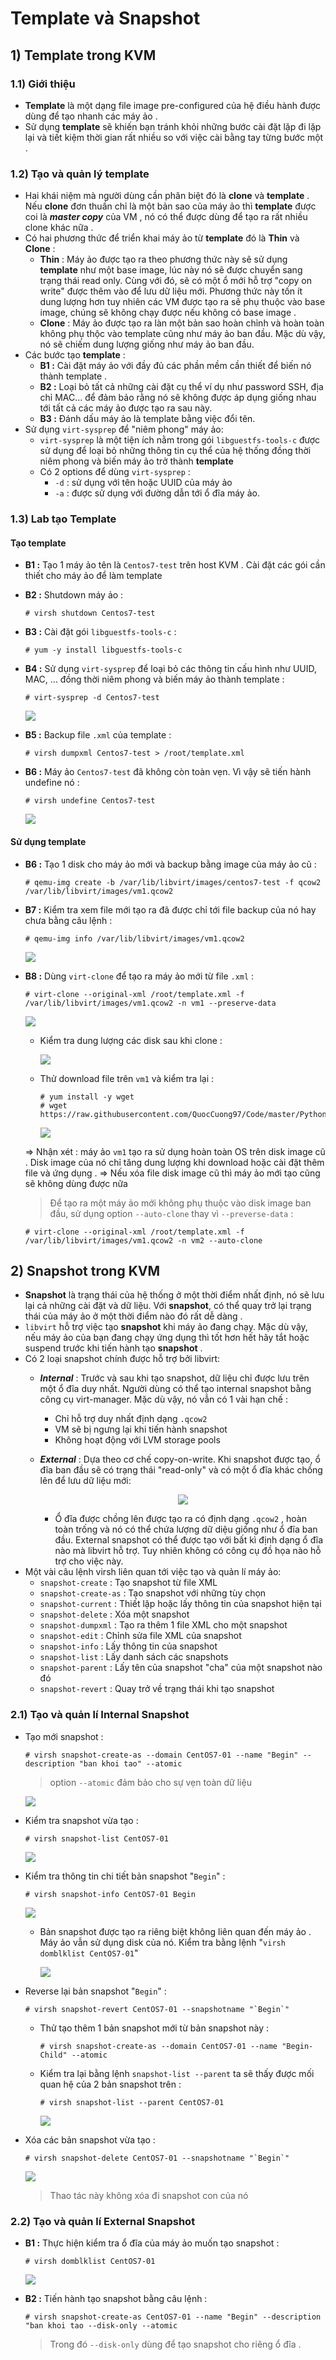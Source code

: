 # Template và Snapshot
## **1) Template trong KVM**
### **1.1) Giới thiệu**
- **Template** là một dạng file image pre-configured của hệ điều hành được dùng để tạo nhanh các máy ảo . 
- Sử dụng **template** sẽ khiến bạn tránh khỏi những bước cài đặt lặp đi lặp lại và tiết kiệm thời gian rất nhiều so với việc cài bằng tay từng bước một .
### **1.2) Tạo và quản lý template**
- Hai khái niệm mà người dùng cần phân biệt đó là **clone** và **template** . Nếu **clone** đơn thuần chỉ là một bản sao của máy ảo thì **template** được coi là ***master copy*** của VM , nó có thể được dùng để tạo ra rất nhiều clone khác nữa .
- Có hai phương thức để triển khai máy ảo từ **template** đó là **Thin** và **Clone** :
    - **Thin** : Máy ảo được tạo ra theo phương thức này sẽ sử dụng **template** như một base image, lúc này nó sẽ được chuyển sang trạng thái read only. Cùng với đó, sẽ có một ổ mới hỗ trợ "copy on write" được thêm vào để lưu dữ liệu mới. Phương thức này tốn ít dung lượng hơn tuy nhiên các VM được tạo ra sẽ phụ thuộc vào base image, chúng sẽ không chạy được nếu không có base image .
    - **Clone** : Máy ảo được tạo ra làn một bản sao hoàn chỉnh và hoàn toàn không phụ thộc vào template cũng như máy ảo ban đầu. Mặc dù vậy, nó sẽ chiếm dung lượng giống như máy ảo ban đầu.
- Các bước tạo **template** :
    - **B1 :** Cài đặt máy ảo với đầy đủ các phần mềm cần thiết để biến nó thành template .
    - **B2 :** Loại bỏ tất cả những cài đặt cụ thể ví dụ như password SSH, địa chỉ MAC... để đảm bảo rằng nó sẽ không được áp dụng giống nhau tới tất cả các máy ảo được tạo ra sau này.
    - **B3 :** Đánh dấu máy ảo là template bằng việc đổi tên.
- Sử dụng `virt-sysprep` để "niêm phong" máy ảo:
    - `virt-sysprep` là một tiện ích nằm trong gói `libguestfs-tools-c` được sử dụng để loại bỏ những thông tin cụ thể của hệ thống đồng thời niêm phong và biến máy ảo trở thành **template**
    - Có 2 options để dùng `virt-sysprep` : 
        - `-d` : sử dụng với tên hoặc UUID của máy ảo
        - `-a` : được sử dụng với đường dẫn tới ổ đĩa máy ảo.
### **1.3) Lab tạo Template**
#### **Tạo template**
- **B1 :** Tạo 1 máy ảo tên là `Centos7-test` trên host KVM . Cài đặt các gói cần thiết cho máy ảo để làm template
- **B2 :** Shutdown máy ảo :
    ```
    # virsh shutdown Centos7-test
    ```
- **B3 :** Cài đặt gói `libguestfs-tools-c` :
    ```
    # yum -y install libguestfs-tools-c
    ```
- **B4 :** Sử dụng `virt-sysprep` để loại bỏ các thông tin cấu hình như UUID, MAC, ... đồng thời niêm phong và biến máy ảo thành template :
    ```
    # virt-sysprep -d Centos7-test
    ```
    <img src=https://i.imgur.com/O6sGyPo.png>

- **B5 :** Backup file `.xml` của template :
    ```
    # virsh dumpxml Centos7-test > /root/template.xml
    ```
- **B6 :** Máy ảo `Centos7-test` đã không còn toàn vẹn. Vì vậy sẽ tiến hành undefine nó :
    ```
    # virsh undefine Centos7-test
    ```
    <img src=https://i.imgur.com/i0P1fta.png>

#### **Sử dụng template**
- **B6 :** Tạo 1 disk cho máy ảo mới và backup bằng image của máy ảo cũ :
    ```
    # qemu-img create -b /var/lib/libvirt/images/centos7-test -f qcow2 /var/lib/libvirt/images/vm1.qcow2
    ```
- **B7 :** Kiểm tra xem file mới tạo ra đã được chỉ tới file backup của nó hay chưa bằng câu lệnh : 
    ```
    # qemu-img info /var/lib/libvirt/images/vm1.qcow2
    ```
    <img src=https://i.imgur.com/KMcXj1f.png>

- **B8 :** Dùng `virt-clone` để tạo ra máy ảo mới từ file `.xml` :
    ```
    # virt-clone --original-xml /root/template.xml -f /var/lib/libvirt/images/vm1.qcow2 -n vm1 --preserve-data
    ```
    <img src=https://i.imgur.com/fnTwjlQ.png>
    
    - Kiểm tra dung lượng các disk sau khi clone :

        <img src=https://i.imgur.com/u3gG8Lg.png>

    - Thử download file trên `vm1` và kiểm tra lại :
        ```
        # yum install -y wget
        # wget https://raw.githubusercontent.com/QuocCuong97/Code/master/Python/lamp/lamp_one_file.py
        ```
        <img src=https://i.imgur.com/PP3qrp5.png>
    
    => Nhận xét : máy ảo `vm1` tạo ra sử dụng hoàn toàn OS trên disk image cũ . Disk image của nó chỉ tăng dung lượng khi download hoặc cài đặt thêm file và ứng dụng . => Nếu xóa file disk image cũ thì máy ảo mới tạo cũng sẽ không dùng được nữa

    > Để tạo ra một máy ảo mới không phụ thuộc vào disk image ban đầu, sử dụng option `--auto-clone` thay vì `--preverse-data` :

    ```
    # virt-clone --original-xml /root/template.xml -f /var/lib/libvirt/images/vm1.qcow2 -n vm2 --auto-clone
    ```
## **2) Snapshot trong KVM**
- **Snapshot** là trạng thái của hệ thống ở một thời điểm nhất định, nó sẽ lưu lại cả những cài đặt và dữ liệu. Với **snapshot**, có thể quay trở lại trạng thái của máy ảo ở một thời điểm nào đó rất dễ dàng .
- `libvirt` hỗ trợ việc tạo **snapshot** khi máy ảo đang chạy. Mặc dù vậy, nếu máy ảo của bạn đang chạy ứng dụng thì tốt hơn hết hãy tắt hoặc suspend trước khi tiến hành tạo **snapshot** .
- Có 2 loại snapshot chính được hỗ trợ bởi libvirt:
    - ***Internal*** : Trước và sau khi tạo snapshot, dữ liệu chỉ được lưu trên một ổ đĩa duy nhất. Người dùng có thể tạo internal snapshot bằng công cụ virt-manager. Mặc dù vậy, nó vẫn có 1 vài hạn chế :
        - Chỉ hỗ trợ duy nhất định dạng `.qcow2`
        - VM sẽ bị ngưng lại khi tiến hành snapshot
        - Không hoạt động với LVM storage pools
    - ***External*** : Dựa theo cơ chế copy-on-write. Khi snapshot được tạo, ổ đĩa ban đầu sẽ có trạng thái "read-only" và có một ổ đĩa khác chồng lên để lưu dữ liệu mới:

        <p align=center><img src=https://i.imgur.com/kTfSDgR.png></p>

        - Ổ đĩa được chồng lên được tạo ra có định dạng `.qcow2` , hoàn toàn trống và nó có thể chứa lượng dữ diệu giống như ổ đĩa ban đầu. External snapshot có thể được tạo với bất kì định dạng ổ đĩa nào mà libvirt hỗ trợ. Tuy nhiên không có công cụ đồ họa nào hỗ trợ cho việc này.
- Một vài câu lệnh virsh liên quan tới việc tạo và quản lí máy ảo:
    - `snapshot-create` : Tạo snapshot từ file XML
    - `snapshot-create-as` : Tạo snapshot với những tùy chọn
    - `snapshot-current` : Thiết lập hoặc lấy thông tin của snapshot hiện tại
    - `snapshot-delete` : Xóa một snapshot
    - `snapshot-dumpxml` : Tạo ra thêm 1 file XML cho một snapshot
    - `snapshot-edit` : Chỉnh sửa file XML của snapshot
    - `snapshot-info` : Lấy thông tin của snapshot
    - `snapshot-list` : Lấy danh sách các snapshots
    - `snapshot-parent` : Lấy tên của snapshot "cha" của một snapshot nào đó
    - `snapshot-revert` : Quay trở về trạng thái khi tạo snapshot
### **2.1) Tạo và quản lí Internal Snapshot**
- Tạo mới snapshot :
    ```
    # virsh snapshot-create-as --domain CentOS7-01 --name "Begin" --description "ban khoi tao" --atomic
    ```
    > option `--atomic` đảm bảo cho sự vẹn toàn dữ liệu

    <img src=https://i.imgur.com/bTPCsIY.png>

- Kiểm tra snapshot vừa tạo :
    ```
    # virsh snapshot-list CentOS7-01
    ```
    <img src=https://i.imgur.com/QnRYwWZ.png>

- Kiểm tra thông tin chi tiết bản snapshot "`Begin`" :
    ```
    # virsh snapshot-info CentOS7-01 Begin
    ```
    <img src=https://i.imgur.com/nMynlp9.png>
    
    - Bản snapshot được tạo ra riêng biệt không liên quan đến máy ảo . Máy ảo vẫn sử dụng disk của nó. Kiểm tra bằng lệnh "`virsh domblklist CentOS7-01`"

        <img src=https://i.imgur.com/RYj4Kow.png>

- Reverse lại bản snapshot "`Begin`" :
    ```
    # virsh snapshot-revert CentOS7-01 --snapshotname "`Begin`"
    ```
    - Thử tạo thêm 1 bản snapshot mới từ bản snapshot này :
        ```
        # virsh snapshot-create-as --domain CentOS7-01 --name "Begin-Child" --atomic
        ```
    - Kiểm tra lại bằng lệnh `snapshot-list --parent` ta sẽ thấy được mối quan hệ của 2 bản snapshot trên :
        ```
        # virsh snapshot-list --parent CentOS7-01
        ```
        <img src=https://i.imgur.com/EzawIy1.png>
- Xóa các bản snapshot vừa tạo :
    ```
    # virsh snapshot-delete CentOS7-01 --snapshotname "`Begin`"
    ```
    <img src=https://i.imgur.com/FZl4vFU.png>
    
    > Thao tác này không xóa đi snapshot con của nó

### **2.2) Tạo và quản lí External Snapshot**
- **B1 :** Thực hiện kiểm tra ổ đĩa của máy ảo muốn tạo snapshot :
    ```
    # virsh domblklist CentOS7-01
    ```
    <img src=https://i.imgur.com/zJGFHEY.png>

- **B2 :** Tiến hành tạo snapshot bằng câu lệnh :
    ```
    # virsh snapshot-create-as CentOS7-01 --name "Begin" --description "ban khoi tao --disk-only --atomic
    ```
    > Trong đó `--disk-only` dùng để tạo snapshot cho riêng ổ đĩa .
